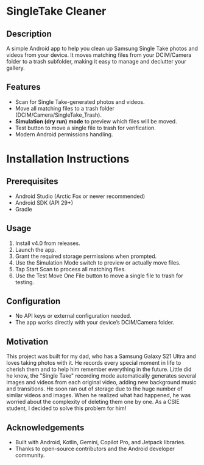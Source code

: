 # SingleTake Cleaner

## Description

A simple Android app to help you clean up Samsung Single Take photos and videos from your device. It moves matching files from your DCIM/Camera folder to a trash subfolder, making it easy to manage and declutter your gallery.


## Features

- Scan for Single Take-generated photos and videos.
- Move all matching files to a trash folder (DCIM/Camera/SingleTake_Trash).
- **Simulation (dry run) mode** to preview which files will be moved.
- Test button to move a single file to trash for verification.
- Modern Android permissions handling.

# Installation Instructions

## Prerequisites

- Android Studio (Arctic Fox or newer recommended)
- Android SDK (API 29+)
- Gradle

## Usage

1. Install v4.0 from releases.
2. Launch the app.
3. Grant the required storage permissions when prompted.
4. Use the Simulation Mode switch to preview or actually move files.
5. Tap Start Scan to process all matching files.
6. Use the Test Move One File button to move a single file to trash for testing.

## Configuration

- No API keys or external configuration needed.
- The app works directly with your device’s DCIM/Camera folder.

## Motivation

  This project was built for my dad, who has a Samsung Galaxy S21 Ultra and loves taking photos with it. He records every special moment in life to cherish them and to help him remember everything in the future. Little did he know, the "Single Take" recording mode automatically generates several images and videos from each original video, adding new background music and transitions. He soon ran out of storage due to the huge number of similar videos and images. When he realized what had happened, he was worried about the complexity of deleting them one by one. As a CSIE student, I decided to solve this problem for him!

## Acknowledgements

- Built with Android, Kotlin, Gemini, Copilot Pro, and Jetpack libraries.
- Thanks to open-source contributors and the Android developer community.











